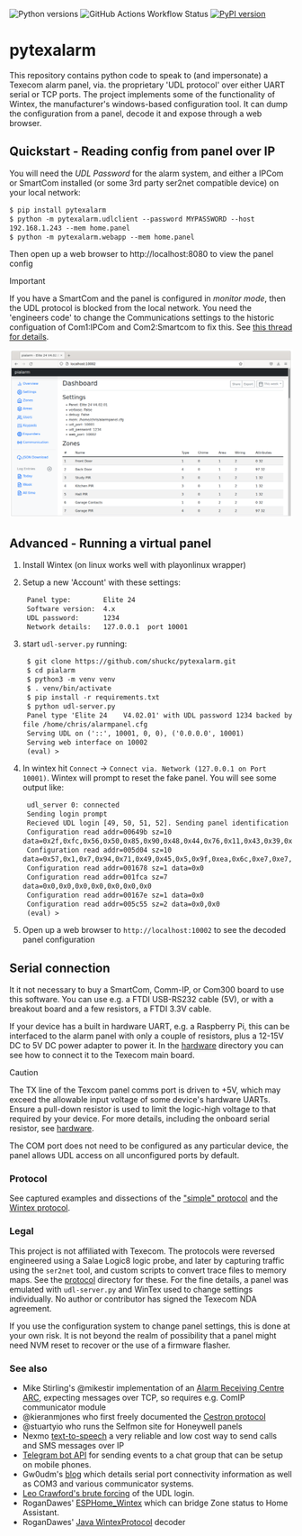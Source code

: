 ![Python versions](https://img.shields.io/pypi/pyversions/pytexalarm.svg) ![GitHub Actions Workflow Status](https://img.shields.io/github/actions/workflow/status/shuckc/pytexalarm/check.yml) [![PyPI version](https://badge.fury.io/py/pytexalarm.svg)](https://badge.fury.io/py/pytexalarm)

# pytexalarm

This repository contains python code to speak to (and impersonate) a Texecom alarm panel, via. the proprietary 'UDL protocol' over either UART serial or TCP ports. The project implements some of the functionality of Wintex, the manufacturer's windows-based configuration tool. It can dump the configuration from a panel, decode it and expose through a web browser.

## Quickstart - Reading config from panel over IP

You will need the *UDL Password* for the alarm system, and either a IPCom or SmartCom installed (or some 3rd party ser2net compatible device) on your local network:

    $ pip install pytexalarm
    $ python -m pytexalarm.udlclient --password MYPASSWORD --host 192.168.1.243 --mem home.panel
    $ python -m pytexalarm.webapp --mem home.panel

Then open up a web browser to http://localhost:8080 to view the panel config

> [!IMPORTANT]
> If you have a SmartCom and the panel is configured in *monitor mode*, then the UDL protocol is blocked from the local network. You need the 'engineers code' to change the Communications settings to the historic configuation of Com1:IPCom and Com2:Smartcom to fix this. See [this thread for details](https://texecom.websitetoolbox.com/post/wintex-connect-over-local-ip-to-smartcom-installation-13602490).

![Web screenshot](./docs/screenshot.png)

## Advanced - Running a virtual panel

1. Install Wintex (on linux works well with playonlinux wrapper)
2. Setup a new 'Account' with these settings:

        Panel type:        Elite 24
        Software version:  4.x
        UDL password:      1234
        Network details:   127.0.0.1  port 10001

3. start `udl-server.py` running:

        $ git clone https://github.com/shuckc/pytexalarm.git
        $ cd pialarm
        $ python3 -m venv venv
        $ . venv/bin/activate
        $ pip install -r requirements.txt
        $ python udl-server.py
        Panel type 'Elite 24    V4.02.01' with UDL password 1234 backed by file /home/chris/alarmpanel.cfg
        Serving UDL on ('::', 10001, 0, 0), ('0.0.0.0', 10001)
        Serving web interface on 10002
        (eval) >

4. In wintex hit `Connect` -> `Connect via. Network (127.0.0.1 on Port 10001)`. Wintex will prompt to reset the fake panel. You will see some output like:

        udl_server 0: connected
        Sending login prompt
        Recieved UDL login [49, 50, 51, 52]. Sending panel identification
        Configuration read addr=00649b sz=10 data=0x2f,0xfc,0x56,0x50,0x85,0x90,0x48,0x44,0x76,0x11,0x43,0x39,0xce,0xc4,0x19,0x76
        Configuration read addr=005d04 sz=10 data=0x57,0x1,0x7,0x94,0x71,0x49,0x45,0x5,0x9f,0xea,0x6c,0xe7,0xe7,0x1b,0xa8,0x64
        Configuration read addr=001678 sz=1 data=0x0
        Configuration read addr=001fca sz=7 data=0x0,0x0,0x0,0x0,0x0,0x0,0x0
        Configuration read addr=00167e sz=1 data=0x0
        Configuration read addr=005c55 sz=2 data=0x0,0x0
        (eval) >

5. Open up a web browser to `http://localhost:10002` to see the decoded panel configuration

## Serial connection

It it not necessary to buy a SmartCom, Comm-IP, or Com300 board to use this software. You can use e.g. a FTDI USB-RS232 cable (5V), or with a breakout board and a few resistors, a FTDI 3.3V cable.

If your device has a built in hardware UART, e.g. a Raspberry Pi, this can be interfaced to the alarm panel with only a couple of resistors, plus a 12-15V DC to 5V DC power adapter to power it. In the [hardware](hardware/) directory you can see how to connect it to the Texecom main board.

> [!CAUTION]
> The TX line of the Texcom panel comms port is driven to +5V, which may exceed the allowable input voltage of some device's hardware UARTs. Ensure a pull-down resistor is used to limit the logic-high voltage to that required by your device. For more details, including the onboard serial resistor, see [hardware](hardware/).

The COM port does not need to be configured as any particular device, the panel allows UDL access on all unconfigured ports by default.

### Protocol

See captured examples and dissections of the ["simple" protocol](protocol/readme.md) and the [Wintex protocol](protocol/wintex-protocol.md).


### Legal
This project is not affiliated with Texecom. The protocols were reversed engineered using a Salae Logic8 logic probe, and later by capturing traffic using the `ser2net` tool, and custom scripts to convert trace files to memory maps. See the [protocol](protocol/) directory for these. For the fine details, a panel was emulated with `udl-server.py` and WinTex used to change settings individually. No author or contributor has signed the Texecom NDA agreement.

If you use the configuration system to change panel settings, this is done at your own risk. It is not beyond the realm of possibility that a panel might need NVM reset to recover or the use of a firmware flasher.

### See also

* Mike Stirling's @mikestir  implementation of an [Alarm Receiving Centre ARC](https://github.com/mikestir/alarm-server ), expecting messages over TCP, so requires e.g. ComIP communicator module
* @kieranmjones who first freely documented the [Cestron protocol](https://github.com/kieranmjones/homebridge-texecom/blob/master/index.js )
* @stuartyio who runs the Selfmon site for Honeywell panels
* Nexmo [text-to-speech](https://developer.nexmo.com/voice/voice-api/guides/text-to-speech) a very reliable and low cost way to send calls and SMS messages over IP
* [Telegram bot API](https://core.telegram.org/bots/api) for sending events to a chat group that can be setup on mobile phones.
* Gw0udm's [blog](https://gw0udm.wordpress.com/category/texecom/) which details serial port connectivity information as well as COM3 and various communicator systems.
* [Leo Crawford's brute forcing](https://www.leocrawford.org.uk/2019/01/10/brute-forcing-my-own-texecom-premier-elite.html) of the UDL login.
* RoganDawes' [ESPHome_Wintex](https://github.com/RoganDawes/ESPHome_Wintex) which can bridge Zone status to Home Assistant.
* RoganDawes' [Java WintexProtocol](https://github.com/RoganDawes/WintexProtocol) decoder
